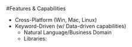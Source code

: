 #Features & Capabilities
- Cross-Platform (Win, Mac, Linux)
- Keyword-Driven (w/ Data-driven capabilities)
  - Natural Language/Business Domain
  - Libraries:

  